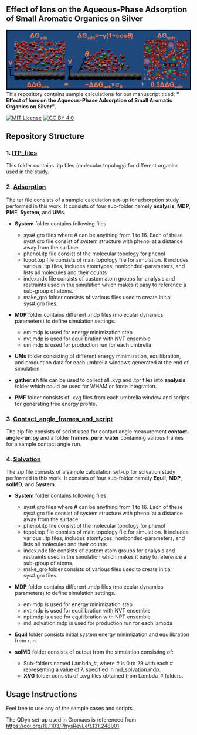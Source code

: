 ## Effect of Ions on the Aqueous-Phase Adsorption of Small Aromatic Organics on Silver
![Graphical Abstract](TOC_Graphic.png)
This repository contains sample calculations for our manuscript titled: **" Effect of Ions on the Aqueous-Phase Adsorption of Small Aromatic Organics on Silver"**.

[![MIT License](https://img.shields.io/badge/Code-MIT-green.svg)](./LICENSE-CODE)
[![CC BY 4.0](https://img.shields.io/badge/Data-CC_BY_4.0-blue.svg)](./LICENSE-DATA)

## Repository Structure

### 1. [ITP_files](./itp_files/)
This folder contains .itp files (molecular topology) for different organics used in the study.

### 2. [Adsorption](./adsorption_sample.tar.xz)
The tar file consists of a sample calculation set-up for adsorption study performed in this work. It consists of four sub-folder namely **analysis**, **MDP**, **PMF**, **System**, and **UMs**.

- **System** folder contains following files:
  - sys#.gro files where # can be anything from 1 to 16. Each of these sys#.gro file consist of system structure with phenol at a distance away from the surface.
  - phenol.itp file consist of the molecular topology for phenol
  - topol.top file consists of main topology file for simulation. It includes various .itp files, includes atomtypes, nonbonded-parameters, and lists all molecules and their counts
  - index.ndx file consists of custom atom groups for analysis and restraints used in the simulation which makes it easy to reference a sub-group of atoms.
  - make_gro folder consists of various files used to create initial sys#.gro files.

- **MDP** folder contains different .mdp files (molecular dynamics parameters) to define simulation settings.
  - em.mdp is used for energy minimization step
  - nvt.mdp is used for equilibration with NVT ensemble
  - um.mdp is used for production run for each umbrella

- **UMs** folder consisting of different energy minimization, equilibration, and production data for each umbrella windows generated at the end of simulation. 

- **gather.sh** file can be used to collect all .xvg and .tpr files into **analysis** folder which could be used for WHAM or force integration.

- **PMF** folder consists of .xvg files from each umbrella window and scripts for generating free energy profile.

### 3. [Contact_angle_frames_and_script](./contact_angle_frames_and_script.7z)
The zip file consists of script used for contact angle measurement **contact-angle-run.py** and a folder **frames_pure_water** containing various frames for a sample contact angle run.

### 4. [Solvation](./solvation_sample.7z)
The zip file consists of a sample calculation set-up for solvation study performed in this work. It consists of four sub-folder namely **Equil**, **MDP**, **solMD**, and **System**.

- **System** folder contains following files:
  - sys#.gro files where # can be anything from 1 to 16. Each of these sys#.gro file consist of system structure with phenol at a distance away from the surface.
  - phenol.itp file consist of the molecular topology for phenol
  - topol.top file consists of main topology file for simulation. It includes various .itp files, includes atomtypes, nonbonded-parameters, and lists all molecules and their counts
  - index.ndx file consists of custom atom groups for analysis and restraints used in the simulation which makes it easy to reference a sub-group of atoms.
  - make_gro folder consists of various files used to create initial sys#.gro files.

- **MDP** folder contains different .mdp files (molecular dynamics parameters) to define simulation settings.
  - em.mdp is used for energy minimization step
  - nvt.mdp is used for equilibration with NVT ensemble
  - npt.mdp is used for equilibration with NPT ensemble
  - md_solvation.mdp is used for production run for each lambda

- **Equil** folder consists initial system energy minimization and equilibration from run.

- **solMD** folder consists of output from the simulation consisting of:
  - Sub-folders named Lambda_#, where # is 0 to 29 with each # representing a value of $\lambda$ specified in md_solvation.mdp.
  - **XVG** folder consists of .xvg files obtained from Lambda_# folders.

## Usage Instructions
Feel free to use any of the sample cases and scripts. 

The QDyn set-up used in Gromacs is referenced from https://doi.org/10.1103/PhysRevLett.131.248001.